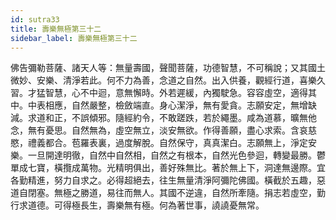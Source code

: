 ```yaml
---
id: sutra33
title: 壽樂無極第三十二
sidebar_label: 壽樂無極第三十二
---
```


佛告彌勒菩薩、諸天人等：無量壽國，聲聞菩薩，功德智慧，不可稱說；又其國土微妙、安樂、清淨若此。何不力為善，念道之自然。出入供養，觀經行道，喜樂久習。才猛智慧，心不中迴，意無懈時。外若遲緩，內獨駛急。容容虛空，適得其中。中表相應，自然嚴整，檢斂端直。身心潔淨，無有愛貪。志願安定，無增缺減。求道和正，不誤傾邪。隨經約令，不敢蹉跌，若於繩墨。咸為道慕，曠無他念，無有憂思。自然無為，虛空無立，淡安無欲。作得善願，盡心求索。含哀慈愍，禮義都合。苞羅表裏，過度解脫。自然保守，真真潔白。志願無上，淨定安樂。一旦開達明徹，自然中自然相，自然之有根本，自然光色參迴，轉變最勝。鬱單成七寶，橫攬成萬物。光精明俱出，善好殊無比。著於無上下，洞達無邊際。宜各勤精進，努力自求之。必得超絕去，往生無量清淨阿彌陀佛國。橫截於五趣，惡道自閉塞。無極之勝道，易往而無人。其國不逆違，自然所牽隨。捐志若虛空，勤行求道德。可得極長生，壽樂無有極。何為著世事，譊譊憂無常。